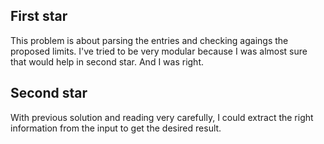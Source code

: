 ## First star

This problem is about parsing the entries and checking agaings the proposed limits. I've tried to be very modular because I was almost sure that would help in second star. And I was right.

## Second star

With previous solution and reading very carefully, I could extract the right information from the input to get the desired result.
